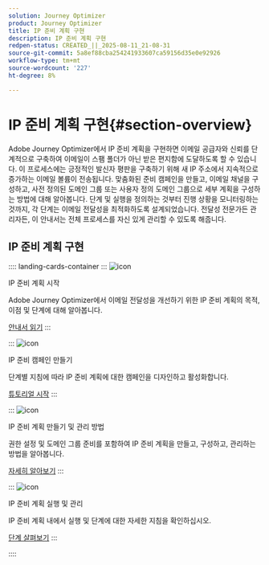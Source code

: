 ```yaml
---
solution: Journey Optimizer
product: Journey Optimizer
title: IP 준비 계획 구현
description: IP 준비 계획 구현
redpen-status: CREATED_||_2025-08-11_21-08-31
source-git-commit: 5a8ef88cba254241933607ca59156d35e0e92926
workflow-type: tm+mt
source-wordcount: '227'
ht-degree: 8%

---
```



# IP 준비 계획 구현{#section-overview}

Adobe Journey Optimizer에서 IP 준비 계획을 구현하면 이메일 공급자와 신뢰를 단계적으로 구축하여 이메일이 스팸 폴더가 아닌 받은 편지함에 도달하도록 할 수 있습니다. 이 프로세스에는 긍정적인 발신자 평판을 구축하기 위해 새 IP 주소에서 지속적으로 증가하는 이메일 볼륨이 전송됩니다. 맞춤화된 준비 캠페인을 만들고, 이메일 채널을 구성하고, 사전 정의된 도메인 그룹 또는 사용자 정의 도메인 그룹으로 세부 계획을 구성하는 방법에 대해 알아봅니다. 단계 및 실행을 정의하는 것부터 진행 상황을 모니터링하는 것까지, 각 단계는 이메일 전달성을 최적화하도록 설계되었습니다. 전달성 전문가든 관리자든, 이 안내서는 전체 프로세스를 자신 있게 관리할 수 있도록 해줍니다.

## IP 준비 계획 구현

:::: landing-cards-container
:::
![icon](https://cdn.experienceleague.adobe.com/icons/book.svg?lang=ko)

IP 준비 계획 시작

Adobe Journey Optimizer에서 이메일 전달성을 개선하기 위한 IP 준비 계획의 목적, 이점 및 단계에 대해 알아봅니다.

[안내서 읽기](../using/configuration/ip-warmup-gs.md)
:::

:::
![icon](https://cdn.experienceleague.adobe.com/icons/circle-play.svg?lang=ko)

IP 준비 캠페인 만들기

단계별 지침에 따라 IP 준비 계획에 대한 캠페인을 디자인하고 활성화합니다.

[튜토리얼 시작](../using/configuration/ip-warmup-campaign.md)
:::

:::
![icon](https://cdn.experienceleague.adobe.com/icons/gear.svg?lang=ko)

IP 준비 계획 만들기 및 관리 방법

권한 설정 및 도메인 그룹 준비를 포함하여 IP 준비 계획을 만들고, 구성하고, 관리하는 방법을 알아봅니다.

[자세히 알아보기](../using/configuration/ip-warmup-plan.md)
:::

:::
![icon](https://cdn.experienceleague.adobe.com/icons/list-check.svg?lang=ko)

IP 준비 계획 실행 및 관리

IP 준비 계획 내에서 실행 및 단계에 대한 자세한 지침을 확인하십시오.

[단계 살펴보기](../using/configuration/ip-warmup-execution.md)
:::

::::
